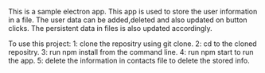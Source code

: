 This is a sample electron app.
This app is used to store the user information in a file.
The user data can be added,deleted and also updated on button clicks.
The persistent data in files is also updated accordingly.

To use this project:
   1: clone the repositry using git clone.
   2: cd to the cloned repositry.
   3: run npm install from the command line.
   4: run npm start to run the app.
   5: delete the information in contacts file to delete the stored info.

